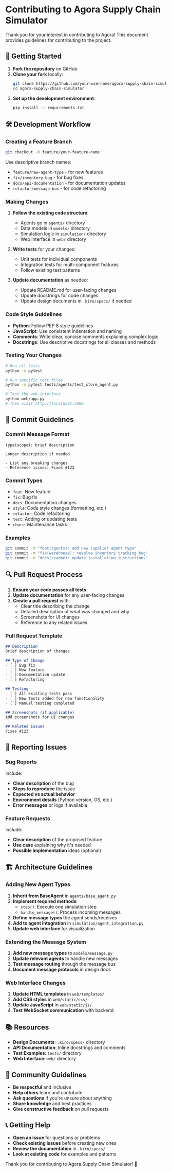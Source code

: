 # Contributing to Agora Supply Chain Simulator

Thank you for your interest in contributing to Agora! This document provides guidelines for contributing to the project.

## 🚀 Getting Started

1. **Fork the repository** on GitHub
2. **Clone your fork** locally:
   ```bash
   git clone https://github.com/your-username/agora-supply-chain-simulator.git
   cd agora-supply-chain-simulator
   ```
3. **Set up the development environment**:
   ```bash
   pip install -r requirements.txt
   ```

## 🛠️ Development Workflow

### Creating a Feature Branch

```bash
git checkout -b feature/your-feature-name
```

Use descriptive branch names:
- `feature/new-agent-type` - for new features
- `fix/inventory-bug` - for bug fixes
- `docs/api-documentation` - for documentation updates
- `refactor/message-bus` - for code refactoring

### Making Changes

1. **Follow the existing code structure**:
   - Agents go in `agents/` directory
   - Data models in `models/` directory
   - Simulation logic in `simulation/` directory
   - Web interface in `web/` directory

2. **Write tests** for your changes:
   - Unit tests for individual components
   - Integration tests for multi-component features
   - Follow existing test patterns

3. **Update documentation** as needed:
   - Update README.md for user-facing changes
   - Update docstrings for code changes
   - Update design documents in `.kiro/specs/` if needed

### Code Style Guidelines

- **Python**: Follow PEP 8 style guidelines
- **JavaScript**: Use consistent indentation and naming
- **Comments**: Write clear, concise comments explaining complex logic
- **Docstrings**: Use descriptive docstrings for all classes and methods

### Testing Your Changes

```bash
# Run all tests
python -m pytest

# Run specific test files
python -m pytest tests/agents/test_store_agent.py

# Test the web interface
python web/app.py
# Then visit http://localhost:5000
```

## 📝 Commit Guidelines

### Commit Message Format

```
type(scope): brief description

Longer description if needed

- List any breaking changes
- Reference issues: Fixes #123
```

### Commit Types

- `feat`: New feature
- `fix`: Bug fix
- `docs`: Documentation changes
- `style`: Code style changes (formatting, etc.)
- `refactor`: Code refactoring
- `test`: Adding or updating tests
- `chore`: Maintenance tasks

### Examples

```bash
git commit -m "feat(agents): add new supplier agent type"
git commit -m "fix(warehouse): resolve inventory tracking bug"
git commit -m "docs(readme): update installation instructions"
```

## 🔍 Pull Request Process

1. **Ensure your code passes all tests**
2. **Update documentation** for any user-facing changes
3. **Create a pull request** with:
   - Clear title describing the change
   - Detailed description of what was changed and why
   - Screenshots for UI changes
   - Reference to any related issues

### Pull Request Template

```markdown
## Description
Brief description of changes

## Type of Change
- [ ] Bug fix
- [ ] New feature
- [ ] Documentation update
- [ ] Refactoring

## Testing
- [ ] All existing tests pass
- [ ] New tests added for new functionality
- [ ] Manual testing completed

## Screenshots (if applicable)
Add screenshots for UI changes

## Related Issues
Fixes #123
```

## 🐛 Reporting Issues

### Bug Reports

Include:
- **Clear description** of the bug
- **Steps to reproduce** the issue
- **Expected vs actual behavior**
- **Environment details** (Python version, OS, etc.)
- **Error messages** or logs if available

### Feature Requests

Include:
- **Clear description** of the proposed feature
- **Use case** explaining why it's needed
- **Possible implementation** ideas (optional)

## 🏗️ Architecture Guidelines

### Adding New Agent Types

1. **Inherit from BaseAgent** in `agents/base_agent.py`
2. **Implement required methods**:
   - `step()`: Execute one simulation step
   - `handle_message()`: Process incoming messages
3. **Define message types** the agent sends/receives
4. **Add to agent integration** in `simulation/agent_integration.py`
5. **Update web interface** for visualization

### Extending the Message System

1. **Add new message types** to `models/message.py`
2. **Update relevant agents** to handle new messages
3. **Test message routing** through the message bus
4. **Document message protocols** in design docs

### Web Interface Changes

1. **Update HTML templates** in `web/templates/`
2. **Add CSS styles** in `web/static/css/`
3. **Update JavaScript** in `web/static/js/`
4. **Test WebSocket communication** with backend

## 📚 Resources

- **Design Documents**: `.kiro/specs/` directory
- **API Documentation**: Inline docstrings and comments
- **Test Examples**: `tests/` directory
- **Web Interface**: `web/` directory

## 🤝 Community Guidelines

- **Be respectful** and inclusive
- **Help others** learn and contribute
- **Ask questions** if you're unsure about anything
- **Share knowledge** and best practices
- **Give constructive feedback** on pull requests

## 📞 Getting Help

- **Open an issue** for questions or problems
- **Check existing issues** before creating new ones
- **Review the documentation** in `.kiro/specs/`
- **Look at existing code** for examples and patterns

Thank you for contributing to Agora Supply Chain Simulator! 🎉